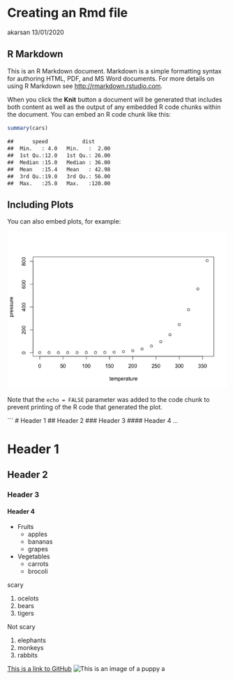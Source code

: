 Creating an Rmd file
================
akarsan
13/01/2020

## R Markdown

This is an R Markdown document. Markdown is a simple formatting syntax
for authoring HTML, PDF, and MS Word documents. For more details on
using R Markdown see <http://rmarkdown.rstudio.com>.

When you click the **Knit** button a document will be generated that
includes both content as well as the output of any embedded R code
chunks within the document. You can embed an R code chunk like this:

``` r
summary(cars)
```

    ##      speed           dist       
    ##  Min.   : 4.0   Min.   :  2.00  
    ##  1st Qu.:12.0   1st Qu.: 26.00  
    ##  Median :15.0   Median : 36.00  
    ##  Mean   :15.4   Mean   : 42.98  
    ##  3rd Qu.:19.0   3rd Qu.: 56.00  
    ##  Max.   :25.0   Max.   :120.00

## Including Plots

You can also embed plots, for example:

![](First_rmd_file_files/figure-gfm/pressure-1.png)<!-- -->

Note that the `echo = FALSE` parameter was added to the code chunk to
prevent printing of the R code that generated the plot.

\`\`\` \# Header 1 \#\# Header 2 \#\#\# Header 3 \#\#\#\# Header 4 …

# Header 1

## Header 2

### Header 3

#### Header 4

  - Fruits
      - apples
      - bananas
      - grapes
  - Vegetables
      - carrots
      - brocoli

scary

1.  ocelots
2.  bears
3.  tigers

Not scary

1.  elephants
2.  monkeys
3.  rabbits

[This is a link to GitHub](https://github.com/) ![This is an image of a
puppy](http://cdn2-www.dogtime.com/assets/uploads/gallery/30-impossibly-cute-puppies/impossibly-cute-puppy-8.jpg)
a
